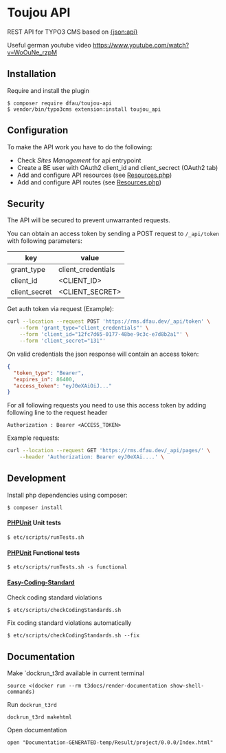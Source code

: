 # Toujou API

REST API for TYPO3 CMS based on [{json:api}](https://jsonapi.org/)

Useful german youtube video https://www.youtube.com/watch?v=WoOuNe_rzpM

## Installation

Require and install the plugin

    $ composer require dfau/toujou-api
    $ vendor/bin/typo3cms extension:install toujou_api 

## Configuration

To make the API work you have to do the following:

- Check *Sites Management* for api entrypoint
- Create a BE user with OAuth2 client_id and client_secrect (OAuth2 tab)
- Add and configure API resources (see [Resources.php](Configuration/ToujouApi/Resources.php))
- Add and configure API routes (see [Resources.php](Configuration/ToujouApi/Routes.php))

## Security

The API will be secured to prevent unwarranted requests.

You can obtain an access token by sending a POST request to `/_api/token` with following parameters:

| key           | value               |
|---------------|---------------------|
| grant_type    | client_credentials  |
| client_id     | <CLIENT_ID>         |
| client_secret | <CLIENT_SECRET>     |


Get auth token via request (Example):
```bash
curl --location --request POST 'https://rms.dfau.dev/_api/token' \
    --form 'grant_type="client_credentials"' \
    --form 'client_id="12fc7d65-0177-48be-9c3c-e7d8b2a1"' \
    --form 'client_secret="131"'
```

On valid credentials the json response will contain an access token:

```json
{
  "token_type": "Bearer",
  "expires_in": 86400,
  "access_token": "eyJ0eXAiOiJ..."
}
```

For all following requests you need to use this access token by adding following line to the request header

    Authorization : Bearer <ACCESS_TOKEN>

Example requests:

```bash
curl --location --request GET 'https://rms.dfau.dev/_api/pages/' \
    --header 'Authorization: Bearer eyJ0eXAi....' \
```

## Development

Install php dependencies using composer:

    $ composer install

#### [PHPUnit](https://phpunit.de) Unit tests

    $ etc/scripts/runTests.sh

#### [PHPUnit](https://phpunit.de) Functional tests

    $ etc/scripts/runTests.sh -s functional


#### [Easy-Coding-Standard](https://github.com/Symplify/EasyCodingStandard)

Check coding standard violations

    $ etc/scripts/checkCodingStandards.sh

Fix coding standard violations automatically

    $ etc/scripts/checkCodingStandards.sh --fix


## Documentation

Make `dockrun_t3rd available in current terminal

    source <(docker run --rm t3docs/render-documentation show-shell-commands)

Run `dockrun_t3rd`

    dockrun_t3rd makehtml

Open documentation

    open "Documentation-GENERATED-temp/Result/project/0.0.0/Index.html"
